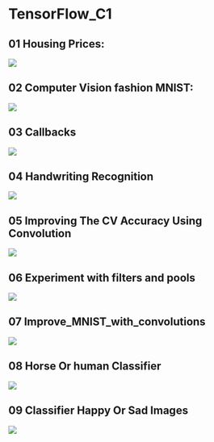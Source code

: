 # TensorFlow_C1

## 01 Housing Prices: 

<img src = 'https://github.com/mohd-faizy/01_TensorFlow_Developer_AI_ML_DL_C1/blob/master/Code_png_C1/01_Housing_Prices.png'>

## 02 Computer Vision fashion MNIST:

<img src = 'https://github.com/mohd-faizy/01_TensorFlow_Developer_AI_ML_DL_C1/blob/master/Code_png_C1/02_Computer%20_Vision_fashion_MNIST.png'>

## 03 Callbacks

<img src = 'https://github.com/mohd-faizy/01_TensorFlow_Developer_AI_ML_DL_C1/blob/master/Code_png_C1/03_Callbacks.png'>

## 04 Handwriting Recognition

<img src = 'https://github.com/mohd-faizy/01_TensorFlow_Developer_AI_ML_DL_C1/blob/master/Code_png_C1/04_Handwriting_Recognition.png'>

## 05 Improving The CV Accuracy Using Convolution

<img src = 'https://github.com/mohd-faizy/01_TensorFlow_Developer_AI_ML_DL_C1/blob/master/Code_png_C1/05_Improving_The_CV_Accuracy_Using_Convolution.png'>

## 06 Experiment with filters and pools

<img src = 'https://github.com/mohd-faizy/01_TensorFlow_Developer_AI_ML_DL_C1/blob/master/Code_png_C1/06_Experiment%20with%20filters%20and%20pools.png'>

## 07 Improve_MNIST_with_convolutions

<img src = 'https://github.com/mohd-faizy/01_TensorFlow_Developer_AI_ML_DL_C1/blob/master/Code_png_C1/07_Improve_MNIST_with_convolutions.png'>

## 08 Horse Or human Classifier

<img src = 'https://github.com/mohd-faizy/01_TensorFlow_Developer_AI_ML_DL_C1/blob/master/Code_png_C1/08_Horse_Or_human_Classifier.png'>

## 09 Classifier Happy Or Sad Images

<img src = 'https://github.com/mohd-faizy/01_TensorFlow_Developer_AI_ML_DL_C1/blob/master/Code_png_C1/09_Classifier_Happy_Or_Sad_Images.png'>
